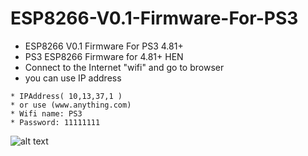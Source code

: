 # ESP8266-V0.1-Firmware-For-PS3

* ESP8266 V0.1 Firmware For PS3 4.81+
* PS3 ESP8266 Firmware for 4.81+ HEN
* Connect to the Internet "wifi" and go to browser
* you can use IP address
```
* IPAddress( 10,13,37,1 )
* or use (www.anything.com)
* Wifi name: PS3
* Password: 11111111
 ```

![alt text](https://4.bp.blogspot.com/-IgjXVRuVs9w/W_XcR7orLqI/AAAAAAAAAdw/WHQ9JrItUPAVM4a4ihhxCLaZDlhdFA6ggCLcBGAs/s1600/NEW%2BGAME.png "image title")
